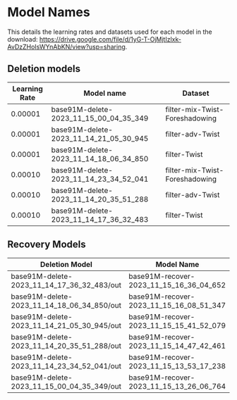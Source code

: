 # Model Names

This details the learning rates and datasets used for each model in the download: https://drive.google.com/file/d/1yG-T-OjMjtIzlxk-AvDzZHoIsWYnAbKN/view?usp=sharing.

## Deletion models

| Learning Rate | Model name | Dataset |
| ---------- | ------------- | ------- |
|0.00001 |base91M-delete-2023_11_15_00_04_35_349 |filter-mix-Twist-Foreshadowing|
|0.00001 |base91M-delete-2023_11_14_21_05_30_945 |              filter-adv-Twist|
|0.00001 |base91M-delete-2023_11_14_18_06_34_850 |                  filter-Twist|
|0.00010 |base91M-delete-2023_11_14_23_34_52_041 |filter-mix-Twist-Foreshadowing|
|0.00010 |base91M-delete-2023_11_14_20_35_51_288 |              filter-adv-Twist|
|0.00010 |base91M-delete-2023_11_14_17_36_32_483 |                  filter-Twist|

## Recovery Models

| Deletion Model | Model Name |
| ---------- | ------------- |
|base91M-delete-2023_11_14_17_36_32_483/out|base91M-recover-2023_11_15_16_36_04_652|
|base91M-delete-2023_11_14_18_06_34_850/out|base91M-recover-2023_11_15_16_08_51_347|
|base91M-delete-2023_11_14_21_05_30_945/out|base91M-recover-2023_11_15_15_41_52_079|
|base91M-delete-2023_11_14_20_35_51_288/out|base91M-recover-2023_11_15_14_47_42_461|
|base91M-delete-2023_11_14_23_34_52_041/out|base91M-recover-2023_11_15_13_53_17_238|
|base91M-delete-2023_11_15_00_04_35_349/out|base91M-recover-2023_11_15_13_26_06_764|
